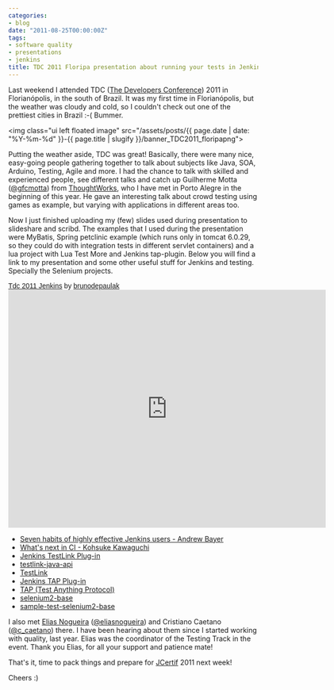 ```yaml
---
categories:
- blog
date: "2011-08-25T00:00:00Z"
tags:
- software quality
- presentations
- jenkins
title: TDC 2011 Floripa presentation about running your tests in Jenkins
---
```


Last weekend I attended TDC (<a title="The Developers Conference" href="http://www.thedevelopersconference.com.br">The Developers Conference</a>) 2011 in Florian&oacute;polis, in the south of Brazil. It was my first time in Florian&oacute;polis, but the weather was cloudy and cold, so I couldn't check out one of the prettiest cities in Brazil :-( Bummer.

<img class="ui left floated image" src="/assets/posts/{{ page.date | date: "%Y-%m-%d" }}-{{ page.title | slugify }}/banner_TDC2011_floripapng">

Putting the weather aside, TDC was great! Basically, there were many nice, easy-going people gathering together to talk about subjects like Java, SOA, Arduino, Testing, Agile and more. I had the chance to talk with skilled and experienced people, see different talks and catch up Guilherme Motta (<a title="@gfcmotta" href="http://www.twitter.com/gfcmotta">@gfcmotta</a>) from <a title="ThoughtWorks" href="http://www.thoughtworks.com">ThoughtWorks</a>, who I have met in Porto Alegre in the beginning of this year. He gave an interesting talk about crowd testing using games as example, but varying with applications in different areas too.

<!--more-->

Now I just finished uploading my (few) slides used during presentation to slideshare and scribd. The examples that I used during the presentation were MyBatis, Spring petclinic example (which runs only in tomcat 6.0.29, so they could do with integration tests in different servlet containers) and a lua project with Lua Test More and Jenkins tap-plugin. Below you will find a link to my presentation and some other useful stuff for Jenkins and testing. Specially the Selenium projects.

<p  style=" margin: 12px auto 6px auto; font-family: Helvetica,Arial,Sans-serif; font-style: normal; font-variant: normal; font-weight: normal; font-size: 14px; line-height: normal; font-size-adjust: none; font-stretch: normal; -x-system-font: none; display: block;">   <a title="View Tdc 2011 Jenkins on Scribd" href="http://www.scribd.com/doc/63077366/Tdc-2011-Jenkins"  style="text-decoration: underline;" >Tdc 2011 Jenkins</a> by <a title="View brunodepaulak's profile on Scribd" href="http://www.scribd.com/brunodepaulak"  style="text-decoration: underline;" >brunodepaulak</a><iframe class="scribd_iframe_embed" src="http://www.scribd.com/embeds/63077366/content?start_page=1&view_mode=slideshow&access_key=key-1hw7j1m7f2qcwa8ddf8l&show_recommendations=true" data-auto-height="false" data-aspect-ratio="1.5" scrolling="no" id="doc_89786" width="640" height="480" frameborder="0"></iframe>

<ul>
	<li><a title="abayer presentation" href="http://www.slideshare.net/andrewbayer/7-habits-of-highly-effective-jenkins-users">Seven habits of highly effective Jenkins users - Andrew Bayer</a></li>
	<li><a title="kkohsuke presentation" href="http://www.infoq.com/presentations/Whats-Next-in-Continuous-Integration">What's next in CI - Kohsuke Kawaguchi</a></li>
	<li><a title="Jenkins TestLink Plug-in" href="https://wiki.jenkins-ci.org/display/JENKINS/TestLink+Plugin">Jenkins TestLink Plug-in</a></li>
	<li><a title="testlink-java-api" href="http://testlinkjavaapi.sourceforge.net/">testlink-java-api</a></li>
	<li><a title="TestLink" href="http://www.teamst.org/">TestLink</a></li>
	<li><a title="Jenkins TAP Plug-in" href="https://wiki.jenkins-ci.org/display/JENKINS/TAP+Plugin">Jenkins TAP Plug-in</a></li>
	<li><a title="Test Anything Protocol" href="http://www.testanything.org">TAP (Test Anything Protocol)</a></li>
	<li><a title="selenium2-base" href="https://github.com/kinow/selenium2-base">selenium2-base</a></li>
	<li><a title="sample-test-selenium2-base" href="https://github.com/kinow/sample-test-selenium2-base">sample-test-selenium2-base</a></li>
</ul>

I also met <a title="Sem Bugs" href="http://sembugs.blogspot.com/">Elias Nogueira</a> (<a title="@eliasnogueira" href="http://www.twitter.com/eliasnogueira">@eliasnogueira</a>) and Cristiano Caetano (<a title="@c_caetano" href="http://www.twitter.com/c_caetano">@c_caetano</a>) there. I have been hearing about them since I started working with quality, last year. Elias was the coordinator of the Testing Track in the event. Thank you Elias, for all your support and patience mate!

That's it, time to pack things and prepare for <a title="JCertif" href="http://www.jcertif.com">JCertif</a> 2011 next week!

Cheers :)
